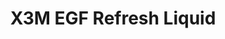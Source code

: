 ---
title: X3M EGF Refresh Liquid
description:
image: /images/banner.jpg
shop_link: 'https://www.beauty-bar.se/partner/pipers-hudvard/?add-to-cart=1608'
info_link: 'https://www.beauty-bar.se/produkt/x3m-egf-refresh-liquid100ml/'
pris: '295:-'
category:
---